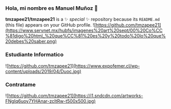 ### Hola, mi nombre es Manuel Muñoz 👋
**tmzapee21/tmzapee21** is a ✨ _special_ ✨ repository because its `README.md` (this file) appears on your GitHub profile.
![https://github.com/tmzapee21](https://www.servnet.mx/hubfs/imagenes%20art%20sept/00%20Co%CC%81digo%20html_%20que%CC%81%20es%20y%20todo%20lo%20que%20debes%20saber.png)


### Estudiante Informatico

![https://github.com/tmzapee21](https://www.expofemer.cl/wp-content/uploads/2019/04/Duoc.jpg)

### Contratame
![https://github.com/tmzapee21](https://i1.sndcdn.com/artworks-FNgIq6uoy7YHAnar-zcItRw-t500x500.jpg)

